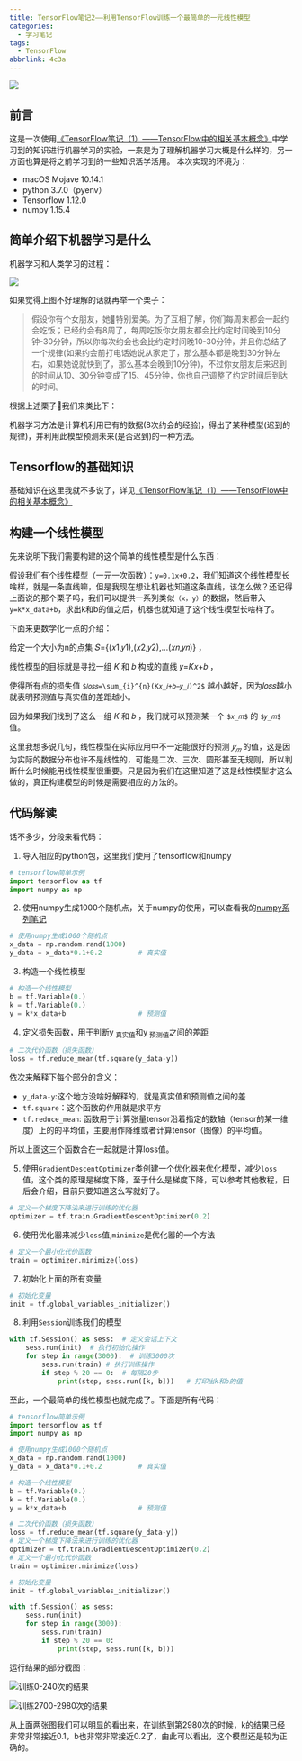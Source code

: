 ```yaml
---
title: TensorFlow笔记2——利用TensorFlow训练一个最简单的一元线性模型
categories:
  - 学习笔记
tags: 
  - TensorFlow
abbrlink: 4c3a
---
```


![](https://ws3.sinaimg.cn/large/006tNc79ly1fzpyodqbssj30hs0f4aai.jpg)

## 前言
这是一次使用[《TensorFlow笔记（1）——TensorFlow中的相关基本概念》](https://yueyong.info/p/a695.html)中学习到的知识进行机器学习的实验，一来是为了理解机器学习大概是什么样的，另一方面也算是将之前学习到的一些知识活学活用。
本次实现的环境为：
* macOS Mojave 10.14.1
* python 3.7.0（pyenv）
* Tensorflow 1.12.0
* numpy 1.15.4

## 简单介绍下机器学习是什么
机器学习和人类学习的过程：

![](https://ws1.sinaimg.cn/large/006tNbRwgy1fxqdek5ieuj30dm06kmxd.jpg)

<!--more-->

如果觉得上图不好理解的话就再举一个栗子：

>假设你有个女朋友，她特别爱美。为了互相了解，你们每周末都会一起约会吃饭；已经约会有8周了，每周吃饭你女朋友都会比约定时间晚到10分钟-30分钟，所以你每次约会也会比约定时间晚10-30分钟，并且你总结了一个规律(如果约会前打电话她说从家走了，那么基本都是晚到30分钟左右，如果她说就快到了，那么基本会晚到10分钟)，不过你女朋友后来迟到的时间从10、30分钟变成了15、45分钟，你也自己调整了约定时间后到达的时间。

根据上述栗子🌰我们来类比下：

机器学习方法是计算机利用已有的数据(8次约会的经验)，得出了某种模型(迟到的规律)，并利用此模型预测未来(是否迟到)的一种方法。

## Tensorflow的基础知识
基础知识在这里我就不多说了，详见[《TensorFlow笔记（1）——TensorFlow中的相关基本概念》](https://yueyong.info/p/a695.html)

## 构建一个线性模型

先来说明下我们需要构建的这个简单的线性模型是什么东西：

假设我们有个线性模型（一元一次函数）：`y=0.1x+0.2`，我们知道这个线性模型长啥样，就是一条直线嘛，但是我现在想让机器也知道这条直线，该怎么做？还记得上面说的那个栗子吗，我们可以提供一系列类似`（x，y）`的数据，然后带入`y=k*x_data+b`，求出k和b的值之后，机器也就知道了这个线性模型长啥样了。

下面来更数学化一点的介绍：

给定一个大小为n的点集 𝑆={(𝑥1,𝑦1),(𝑥2,𝑦2),…(𝑥𝑛,𝑦𝑛)} ，

线性模型的目标就是寻找一组 *K* 和 𝑏 构成的直线 𝑦=*K*𝑥+𝑏 ，

使得所有点的损失值 `$𝑙𝑜𝑠𝑠=\sum_{i}^{n}(K𝑥_𝑖+𝑏−𝑦_𝑖)^2$` 越小越好，因为𝑙𝑜𝑠𝑠越小就表明预测值与真实值的差距越小。

因为如果我们找到了这么一组 *K* 和 𝑏 ，我们就可以预测某一个 `$𝑥_𝑚$` 的 `$𝑦_𝑚$` 值。

这里我想多说几句，线性模型在实际应用中不一定能很好的预测 $𝑦_𝑚$ 的值，这是因为实际的数据分布也许不是线性的，可能是二次、三次、圆形甚至无规则，所以判断什么时候能用线性模型很重要。只是因为我们在这里知道了这是线性模型才这么做的，真正构建模型的时候是需要相应的方法的。

## 代码解读

话不多少，分段来看代码：

1. 导入相应的python包，这里我们使用了tensorflow和numpy

```python
# tensorflow简单示例
import tensorflow as tf
import numpy as np
```

2. 使用numpy生成1000个随机点，关于numpy的使用，可以查看我的[numpy系列笔记](https://www.jianshu.com/nb/31178645)

```python
# 使用numpy生成1000个随机点
x_data = np.random.rand(1000)
y_data = x_data*0.1+0.2         # 真实值
```

3. 构造一个线性模型

```python
# 构造一个线性模型
b = tf.Variable(0.)
k = tf.Variable(0.)
y = k*x_data+b                  # 预测值
```

4. 定义损失函数，用于判断y<sub> 真实值</sub>和y<sub> 预测值</sub>之间的差距

```python
# 二次代价函数（损失函数）
loss = tf.reduce_mean(tf.square(y_data-y))
```

依次来解释下每个部分的含义：

* `y_data-y`:这个地方没啥好解释的，就是真实值和预测值之间的差
* `tf.square`：这个函数的作用就是求平方
* `tf.reduce_mean`: 函数用于计算张量tensor沿着指定的数轴（tensor的某一维度）上的的平均值，主要用作降维或者计算tensor（图像）的平均值。

所以上面这三个函数合在一起就是计算loss值。

5. 使用`GradientDescentOptimizer`类创建一个优化器来优化模型，减少`loss`值，这个类的原理是梯度下降，至于什么是梯度下降，可以参考其他教程，日后会介绍，目前只要知道这么写就好了。

````python
# 定义一个梯度下降法来进行训练的优化器
optimizer = tf.train.GradientDescentOptimizer(0.2)
````

6. 使用优化器来减少`loss`值,`minimize`是优化器的一个方法

```python
# 定义一个最小化代价函数
train = optimizer.minimize(loss)
```

7. 初始化上面的所有变量

```python
# 初始化变量
init = tf.global_variables_initializer()
```

8. 利用`Session`训练我们的模型

```python
with tf.Session() as sess:	# 定义会话上下文
    sess.run(init)	# 执行初始化操作
    for step in range(3000):  # 训练3000次
        sess.run(train)	# 执行训练操作
        if step % 20 == 0:	# 每隔20步
            print(step, sess.run([k, b]))	# 打印出k和b的值
```

至此，一个最简单的线性模型也就完成了。下面是所有代码：

```python
# tensorflow简单示例
import tensorflow as tf
import numpy as np

# 使用numpy生成1000个随机点
x_data = np.random.rand(1000)
y_data = x_data*0.1+0.2         # 真实值

# 构造一个线性模型
b = tf.Variable(0.)
k = tf.Variable(0.)
y = k*x_data+b                  # 预测值

# 二次代价函数（损失函数）
loss = tf.reduce_mean(tf.square(y_data-y))
# 定义一个梯度下降法来进行训练的优化器
optimizer = tf.train.GradientDescentOptimizer(0.2)
# 定义一个最小化代价函数
train = optimizer.minimize(loss)

# 初始化变量
init = tf.global_variables_initializer()

with tf.Session() as sess:
    sess.run(init)
    for step in range(3000):
        sess.run(train)
        if step % 20 == 0:
            print(step, sess.run([k, b]))
```

运行结果的部分截图：

![训练0-240次的结果](https://ws3.sinaimg.cn/large/006tNbRwgy1fxqggri22oj30ci0a8dh1.jpg)

![训练2700-2980次的结果](https://ws3.sinaimg.cn/large/006tNbRwgy1fxqghp4eutj30cm08m754.jpg)

从上面两张图我们可以明显的看出来，在训练到第2980次的时候，k的结果已经非常非常接近0.1，b也非常非常接近0.2了，由此可以看出，这个模型还是较为正确的。